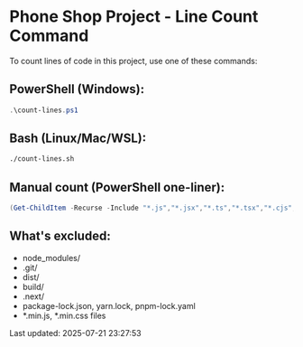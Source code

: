 ﻿# Phone Shop Project - Line Count Command

To count lines of code in this project, use one of these commands:

## PowerShell (Windows):
```powershell
.\count-lines.ps1
```

## Bash (Linux/Mac/WSL):
```bash
./count-lines.sh
```

## Manual count (PowerShell one-liner):
```powershell
(Get-ChildItem -Recurse -Include "*.js","*.jsx","*.ts","*.tsx","*.cjs","*.css","*.html","*.md" | Where-Object { $_.FullName -notmatch "node_modules|\.git|dist|build" } | Get-Content | Measure-Object -Line).Lines
```

## What's excluded:
- node_modules/
- .git/
- dist/
- build/
- .next/
- package-lock.json, yarn.lock, pnpm-lock.yaml
- *.min.js, *.min.css files

Last updated: 2025-07-21 23:27:53

